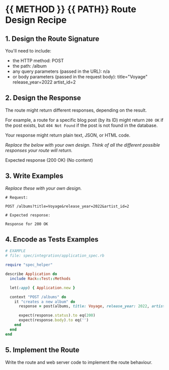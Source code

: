 # {{ METHOD }} {{ PATH}} Route Design Recipe


## 1. Design the Route Signature

You'll need to include:
  * the HTTP method: POST
  * the path: /album
  * any query parameters (passed in the URL): n/a
  * or body parameters (passed in the request body): 
    title="Voyage"
    release_year=2022
    artist_id=2

## 2. Design the Response

The route might return different responses, depending on the result.

For example, a route for a specific blog post (by its ID) might return `200 OK` if the post exists, but `404 Not Found` if the post is not found in the database.

Your response might return plain text, JSON, or HTML code. 

_Replace the below with your own design. Think of all the different possible responses your route will return._

Expected response (200 OK)
(No content)

## 3. Write Examples

_Replace these with your own design._

```
# Request:

POST /albums?title=Voyage&release_year=2022&artist_id=2

# Expected response:

Response for 200 OK
```

## 4. Encode as Tests Examples

```ruby
# EXAMPLE
# file: spec/integration/application_spec.rb

require "spec_helper"

describe Application do
  include Rack::Test::Methods

  let(:app) { Application.new }

  context "POST /albums" do
    it "creates a new album" do
      response = post(albums, title: Voyage, release_year: 2022, artist_id: 2)

      expect(response.status).to eq(200)
      expect(response.body).to eq('')
    end
  end
end
```

## 5. Implement the Route

Write the route and web server code to implement the route behaviour.